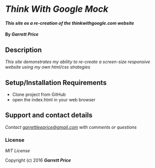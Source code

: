 # _Think With Google Mock_

#### _This site os a re-creation of the thinkwithgoogle.com website_

#### By _**Garrett Price**_

## Description

_This site demonstrates my ability to re-create a screen-size responsive website using my own html/css strategies_

## Setup/Installation Requirements

* Clone project from GitHub
* open the index.html in your web browser

## Support and contact details

_Contact garrettleeprice@gmail.com with comments or questions_


### License

*MIT License*

Copyright (c) 2016 **_Garrett Price_**
